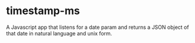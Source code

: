 # timestamp-ms
A Javascript app that listens for a date param and returns a JSON object of that date in natural language and unix form.
